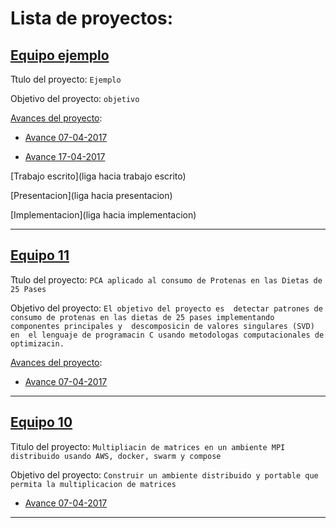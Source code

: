 # Lista de proyectos:

## [Equipo ejemplo](equipo_ejemplo)

Ttulo del proyecto: `Ejemplo`

Objetivo del proyecto: `objetivo`

[Avances del proyecto](equipo_ejemplo):

* [Avance 07-04-2017](equipo_ejemplo/avance_07_04_2017)

* [Avance 17-04-2017](equipo_ejemplo/avance_17_04_2017)

[Trabajo escrito](liga hacia trabajo escrito)

[Presentacion](liga hacia presentacion)

[Implementacion](liga hacia implementacion)

---

## [Equipo 11](equipo_11)

Ttulo del proyecto: `PCA aplicado al consumo de Protenas en las Dietas de 25 Pases`

Objetivo del proyecto: `El objetivo del proyecto es 
detectar patrones de consumo de protenas en las dietas
de 25 pases implementando componentes principales y 
descomposicin de valores singulares (SVD) en 
el lenguaje de programacin C usando metodologas
computacionales de optimizacin.`

[Avances del proyecto](equipo_11):

* [Avance 07-04-2017](equipo_11/avance_07_04_2017)

---

## [Equipo 10](equipo_10)

Titulo del proyecto: `Multipliacin de matrices en un ambiente MPI distribuido usando AWS, docker, swarm y compose`

Objetivo del proyecto: `Construir un ambiente distribuido y portable que permita la multiplicacion de matrices`

* [Avance 07-04-2017](equipo_10/avance_07_04_2017)
---

